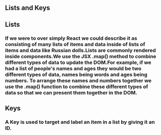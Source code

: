 ## Lists and Keys

## Lists 

### If we were to over simply React we could describe it as consisting of many lists of items and data inside of lists of items and data like Russian dolls.Lists are commonly rendered inside components.We use the JSX .map() method to combine different types of data to update the DOM.For example, if we had a list of people's names and ages they would be two different types of data, names being words and ages being numbers. To arrange these names and numbers together we use the .map() function to combine these different types of data so that we can present them together in the DOM.

## Keys

### A Key is used to target and label an item in a list by giving it an ID.
